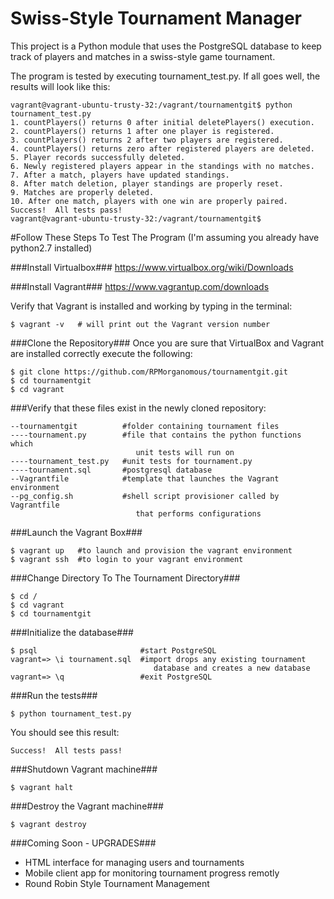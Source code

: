 # Swiss-Style Tournament Manager

This project is a Python module that uses the PostgreSQL database to keep track of players and matches in a swiss-style game tournament.

The program is tested by executing tournament_test.py.  If all goes well, the results will look like this:
```
vagrant@vagrant-ubuntu-trusty-32:/vagrant/tournamentgit$ python tournament_test.py
1. countPlayers() returns 0 after initial deletePlayers() execution.
2. countPlayers() returns 1 after one player is registered.
3. countPlayers() returns 2 after two players are registered.
4. countPlayers() returns zero after registered players are deleted.
5. Player records successfully deleted.
6. Newly registered players appear in the standings with no matches.
7. After a match, players have updated standings.
8. After match deletion, player standings are properly reset.
9. Matches are properly deleted.
10. After one match, players with one win are properly paired.
Success!  All tests pass!
vagrant@vagrant-ubuntu-trusty-32:/vagrant/tournamentgit$
```

#Follow These Steps To Test The Program
(I'm assuming you already have python2.7 installed)

###Install Virtualbox###
https://www.virtualbox.org/wiki/Downloads

###Install Vagrant###
https://www.vagrantup.com/downloads

Verify that Vagrant is installed and working by typing in the terminal:

    $ vagrant -v   # will print out the Vagrant version number

###Clone the Repository###
Once you are sure that VirtualBox and Vagrant are installed correctly execute the following:

    $ git clone https://github.com/RPMorganomous/tournamentgit.git
    $ cd tournamentgit
    $ cd vagrant

###Verify that these files exist in the newly cloned repository:

    --tournamentgit          #folder containing tournament files
    ----tournament.py        #file that contains the python functions which 
                                unit tests will run on
    ----tournament_test.py   #unit tests for tournament.py
    ----tournament.sql       #postgresql database
    --Vagrantfile            #template that launches the Vagrant environment
    --pg_config.sh           #shell script provisioner called by Vagrantfile
                                that performs configurations

###Launch the Vagrant Box###

    $ vagrant up   #to launch and provision the vagrant environment
    $ vagrant ssh  #to login to your vagrant environment

###Change Directory To The Tournament Directory###

    $ cd /
    $ cd vagrant
    $ cd tournamentgit

###Initialize the database###

    $ psql                       #start PostgreSQL
    vagrant=> \i tournament.sql  #import drops any existing tournament 
                                    database and creates a new database
    vagrant=> \q                 #exit PostgreSQL


###Run the tests###

    $ python tournament_test.py

You should see this result:

    Success!  All tests pass!

###Shutdown Vagrant machine###

    $ vagrant halt


###Destroy the Vagrant machine###

    $ vagrant destroy

###Coming Soon - UPGRADES###
* HTML interface for managing users and tournaments
* Mobile client app for monitoring tournament progress remotly
* Round Robin Style Tournament Management
